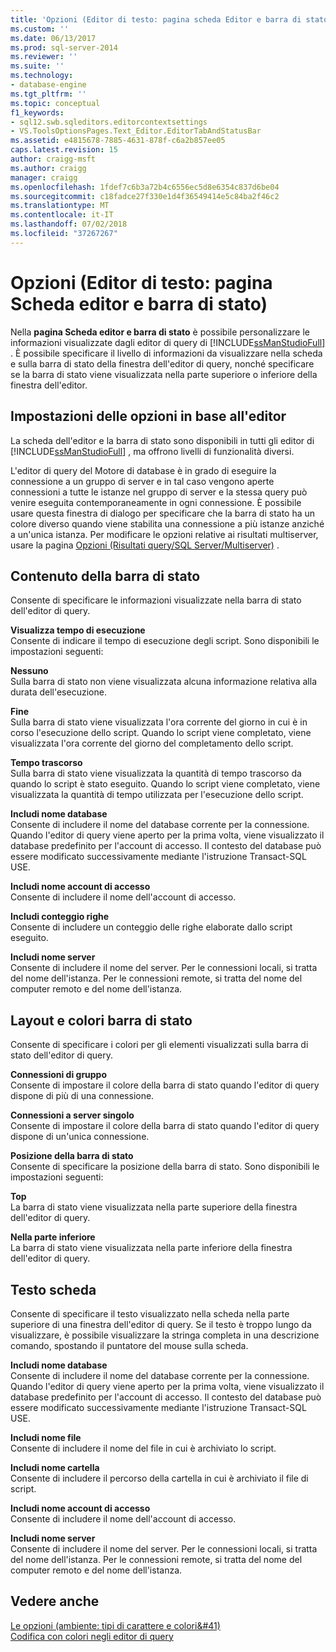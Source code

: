 ```yaml
---
title: 'Opzioni (Editor di testo: pagina scheda Editor e barra di stato) | Microsoft Docs'
ms.custom: ''
ms.date: 06/13/2017
ms.prod: sql-server-2014
ms.reviewer: ''
ms.suite: ''
ms.technology:
- database-engine
ms.tgt_pltfrm: ''
ms.topic: conceptual
f1_keywords:
- sql12.swb.sqleditors.editorcontextsettings
- VS.ToolsOptionsPages.Text_Editor.EditorTabAndStatusBar
ms.assetid: e4815678-7885-4631-878f-c6a2b857ee05
caps.latest.revision: 15
author: craigg-msft
ms.author: craigg
manager: craigg
ms.openlocfilehash: 1fdef7c6b3a72b4c6556ec5d8e6354c837d6be04
ms.sourcegitcommit: c18fadce27f330e1d4f36549414e5c84ba2f46c2
ms.translationtype: MT
ms.contentlocale: it-IT
ms.lasthandoff: 07/02/2018
ms.locfileid: "37267267"
---
```

# <a name="options-text-editor-editor-tab-and-status-bar-page"></a>Opzioni (Editor di testo: pagina Scheda editor e barra di stato)
  Nella **pagina Scheda editor e barra di stato** è possibile personalizzare le informazioni visualizzate dagli editor di query di [!INCLUDE[ssManStudioFull](../includes/ssmanstudiofull-md.md)] . È possibile specificare il livello di informazioni da visualizzare nella scheda e sulla barra di stato della finestra dell'editor di query, nonché specificare se la barra di stato viene visualizzata nella parte superiore o inferiore della finestra dell'editor.  
  
## <a name="option-settings-by-editor"></a>Impostazioni delle opzioni in base all'editor  
 La scheda dell'editor e la barra di stato sono disponibili in tutti gli editor di [!INCLUDE[ssManStudioFull](../includes/ssmanstudiofull-md.md)] , ma offrono livelli di funzionalità diversi.  
  
 L'editor di query del Motore di database è in grado di eseguire la connessione a un gruppo di server e in tal caso vengono aperte connessioni a tutte le istanze nel gruppo di server e la stessa query può venire eseguita contemporaneamente in ogni connessione. È possibile usare questa finestra di dialogo per specificare che la barra di stato ha un colore diverso quando viene stabilita una connessione a più istanze anziché a un'unica istanza. Per modificare le opzioni relative ai risultati multiserver, usare la pagina [Opzioni (Risultati query/SQL Server/Multiserver)](../../2014/database-engine/options-query-results-sql-server-multi-server.md) .  
  
## <a name="status-bar-content"></a>Contenuto della barra di stato  
 Consente di specificare le informazioni visualizzate nella barra di stato dell'editor di query.  
  
 **Visualizza tempo di esecuzione**  
 Consente di indicare il tempo di esecuzione degli script. Sono disponibili le impostazioni seguenti:  
  
 **Nessuno**  
 Sulla barra di stato non viene visualizzata alcuna informazione relativa alla durata dell'esecuzione.  
  
 **Fine**  
 Sulla barra di stato viene visualizzata l'ora corrente del giorno in cui è in corso l'esecuzione dello script. Quando lo script viene completato, viene visualizzata l'ora corrente del giorno del completamento dello script.  
  
 **Tempo trascorso**  
 Sulla barra di stato viene visualizzata la quantità di tempo trascorso da quando lo script è stato eseguito. Quando lo script viene completato, viene visualizzata la quantità di tempo utilizzata per l'esecuzione dello script.  
  
 **Includi nome database**  
 Consente di includere il nome del database corrente per la connessione. Quando l'editor di query viene aperto per la prima volta, viene visualizzato il database predefinito per l'account di accesso. Il contesto del database può essere modificato successivamente mediante l'istruzione Transact-SQL USE.  
  
 **Includi nome account di accesso**  
 Consente di includere il nome dell'account di accesso.  
  
 **Includi conteggio righe**  
 Consente di includere un conteggio delle righe elaborate dallo script eseguito.  
  
 **Includi nome server**  
 Consente di includere il nome del server. Per le connessioni locali, si tratta del nome dell'istanza. Per le connessioni remote, si tratta del nome del computer remoto e del nome dell'istanza.  
  
## <a name="status-bar-layout-and-colors"></a>Layout e colori barra di stato  
 Consente di specificare i colori per gli elementi visualizzati sulla barra di stato dell'editor di query.  
  
 **Connessioni di gruppo**  
 Consente di impostare il colore della barra di stato quando l'editor di query dispone di più di una connessione.  
  
 **Connessioni a server singolo**  
 Consente di impostare il colore della barra di stato quando l'editor di query dispone di un'unica connessione.  
  
 **Posizione della barra di stato**  
 Consente di specificare la posizione della barra di stato. Sono disponibili le impostazioni seguenti:  
  
 **Top**  
 La barra di stato viene visualizzata nella parte superiore della finestra dell'editor di query.  
  
 **Nella parte inferiore**  
 La barra di stato viene visualizzata nella parte inferiore della finestra dell'editor di query.  
  
## <a name="tab-text"></a>Testo scheda  
 Consente di specificare il testo visualizzato nella scheda nella parte superiore di una finestra dell'editor di query. Se il testo è troppo lungo da visualizzare, è possibile visualizzare la stringa completa in una descrizione comando, spostando il puntatore del mouse sulla scheda.  
  
 **Includi nome database**  
 Consente di includere il nome del database corrente per la connessione. Quando l'editor di query viene aperto per la prima volta, viene visualizzato il database predefinito per l'account di accesso. Il contesto del database può essere modificato successivamente mediante l'istruzione Transact-SQL USE.  
  
 **Includi nome file**  
 Consente di includere il nome del file in cui è archiviato lo script.  
  
 **Includi nome cartella**  
 Consente di includere il percorso della cartella in cui è archiviato il file di script.  
  
 **Includi nome account di accesso**  
 Consente di includere il nome dell'account di accesso.  
  
 **Includi nome server**  
 Consente di includere il nome del server. Per le connessioni locali, si tratta del nome dell'istanza. Per le connessioni remote, si tratta del nome del computer remoto e del nome dell'istanza.  
  
## <a name="see-also"></a>Vedere anche  
 [Le opzioni &#40;ambiente: tipi di carattere e colori&#41&#41;](../ssms/menu-help/options-environment-fonts-and-colors-page.md)   
 [Codifica con colori negli editor di query](../relational-databases/scripting/color-coding-in-query-editors.md)  
  
  
